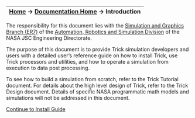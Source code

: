 | [Home](/trick) → [Documentation Home](/trick/documentation/Documentation-Home) → Introduction |
|------------------------------------------------------------------|

The responsibility for this document lies with the [Simulation and Graphics Branch (ER7)](https://er.jsc.nasa.gov/ER7/) of the [Automation, Robotics and Simulation Division](https://er.jsc.nasa.gov/) of the NASA JSC Engineering Directorate.

The purpose of this document is to provide Trick simulation developers and users with a detailed user’s reference guide on how to install Trick, use Trick processors and utilities, and how to operate a simulation from execution to data post processing.

To see how to build a simulation from scratch, refer to the Trick Tutorial document. For details about the high level design of Trick, refer to the Trick Design document. Details of specific NASA programmatic math models and simulations will not be addressed in this document.

[Continue to Install Guide](../install_guide/Install-Guide)
